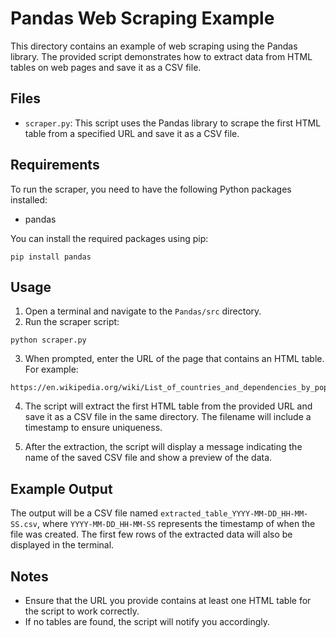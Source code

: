 # Pandas Web Scraping Example

This directory contains an example of web scraping using the Pandas library. The provided script demonstrates how to extract data from HTML tables on web pages and save it as a CSV file.

## Files

- `scraper.py`: This script uses the Pandas library to scrape the first HTML table from a specified URL and save it as a CSV file.

## Requirements

To run the scraper, you need to have the following Python packages installed:

- pandas

You can install the required packages using pip:

```
pip install pandas
```

## Usage

1. Open a terminal and navigate to the `Pandas/src` directory.
2. Run the scraper script:

```
python scraper.py
```

3. When prompted, enter the URL of the page that contains an HTML table. For example:

```
https://en.wikipedia.org/wiki/List_of_countries_and_dependencies_by_population
```

4. The script will extract the first HTML table from the provided URL and save it as a CSV file in the same directory. The filename will include a timestamp to ensure uniqueness.

5. After the extraction, the script will display a message indicating the name of the saved CSV file and show a preview of the data.

## Example Output

The output will be a CSV file named `extracted_table_YYYY-MM-DD_HH-MM-SS.csv`, where `YYYY-MM-DD_HH-MM-SS` represents the timestamp of when the file was created. The first few rows of the extracted data will also be displayed in the terminal.

## Notes

- Ensure that the URL you provide contains at least one HTML table for the script to work correctly.
- If no tables are found, the script will notify you accordingly.